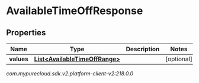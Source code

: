 # AvailableTimeOffResponse


## Properties

| Name | Type | Description | Notes |
| ------------ | ------------- | ------------- | ------------- |
| **values** | [**List&lt;AvailableTimeOffRange&gt;**](AvailableTimeOffRange) |  |  [optional] |




_com.mypurecloud.sdk.v2:platform-client-v2:218.0.0_
